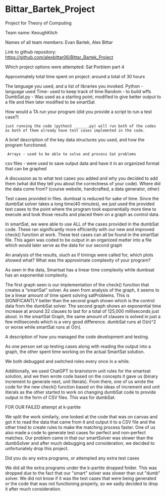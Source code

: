 # Bittar_Bartek_Project

Project for Theory of Computing 

Team name: 
    KeoughKitch


Names of all team members: 
    Evan Bartek, Alex Bittar


Link to github repository: 
    https://github.com/alexbittar06/Bittar_Bartek_Project


Which project options were attempted: 
    Sat Porblem part 4


Approximately total time spent on project: 
around a total of 30 hours

The language you used, and a list of libraries you invoked.
    Python - language used 
    Time- used to keep track of time 
    Random - to build wffs
    DumbSat.py - Was used as a starting point, modified to give better output to a file and       then later modified to be smartSat 



How would a TA run your program (did you provide a script to run a test case?)

    just running the code (python3 ______.py) will run both of the codes as both of them already have test cases implemnted in the code. 




A brief description of the key data structures you used, and how the program functioned.

     Arrays - used to be able to solve and process Sat problems
   csv files - were used to save output data and have it in an organized format that can be graphed




A discussion as to what test cases you added and why you decided to add them (what did they tell you about the correctness of your code). Where did the data come from? (course website, handcrafted, a data generator, other)

Test cases provided in files. dumbsat is reduced for sake of time. Since the dumbSat solver takes a long time(40 minutes), we just used the provided test cases to the point where the program took exponentially more time to execute and took those results and placed them on a graph as control data. 

In smartSat, we were able to use ALL of the cases provided in the dumbSat code. These ran significantly more efficiently with our new and improved check() function at work. These test cases can all be found in the smartSat file. This again was coded to be output in an organized matter into a file which would later serve as the data for our second graph






An analysis of the results, siuch as if timings were called for, which plots showed what? What was the approximate complexity of your program?

As seen in the data, Smartsat has a linear time complexity while dumbsat has an exponential complexity.

The first graph seen is our implementation of the check() function that creates a “smartSat” solver. As seen from analysis of the graph, it seems to be a linear amount of time spent solving satProblems. This is SIGNIFICANTLY better than the second graph shown which is the control data from the dumbSat solver. The second graph shows an exponential time increase at around 32 clauses to last for a total of 125,000 milliseconds just about. In the smartSat Graph, the same amount of clauses is solved in just a few milliseconds which is a very good difference. dumbSat runs at O(n)^2 or worse while smartSat runs at O(n).
    




A description of how you managed the code development and testing.

As one person set up testing cases along with reading the output into a graph, the other spent time working on the actual SmartSat solution.

  
We both debugged and switched roles every once in a while.

Additionally, we used ChatGPT to brainstorm unit rules for the smartsat solution, and we then wrote code based on the concepts it gave us (binary increment to generate next, unit literals). From there, one of us wrote the code for the new check() function based on the ideas of increment and unit literals as the other started to work on changing dumbSat code to provide output in the form of CSV files. This was for dumbSat.


FOR OUR FAILED attempt at k-partite

We split the work similarly, one looked at the code that was on canvas and got it to read the data that came from it and output it to a CSV file and the other tried to create rules to make the matching process faster. One of us also made a code to generate test cases for perfect and non-perfect matches. Our problem came in that our smartSolver was slower than the dumbSolver and after much debugging and consideration, we decided to unfortunately drop this project. 





Did you do any extra programs, or attempted any extra test cases

We did all the extra programs under the k-partite dropped folder. This was dropped due to the fact that our "smart" solver was slower than out "dumb" solver. We did not know if it was the test cases that were being generated or the code that was not functioning properly, so we sadly decided to drop it after much consideration.

